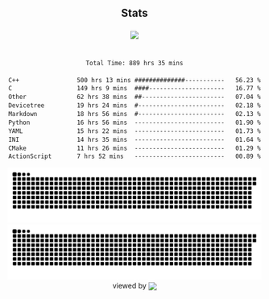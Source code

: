 


<div align="center">

## Stats
<img style="margin: 5px;" src="https://github-readme-stats.vercel.app/api?username=Sylensky&hide=stars&cache_seconds=1800&count_private=true&show_icons=true&include_all_commits=true&hide_border=false&theme=github_dark"/>
</div><br>

<div align="center">

<!--START_SECTION:waka-->

```txt
Total Time: 889 hrs 35 mins

C++                500 hrs 13 mins ##############-----------   56.23 %
C                  149 hrs 9 mins  ####---------------------   16.77 %
Other              62 hrs 38 mins  ##-----------------------   07.04 %
Devicetree         19 hrs 24 mins  #------------------------   02.18 %
Markdown           18 hrs 56 mins  #------------------------   02.13 %
Python             16 hrs 56 mins  -------------------------   01.90 %
YAML               15 hrs 22 mins  -------------------------   01.73 %
INI                14 hrs 35 mins  -------------------------   01.64 %
CMake              11 hrs 26 mins  -------------------------   01.29 %
ActionScript       7 hrs 52 mins   -------------------------   00.89 %
```

<!--END_SECTION:waka-->

</div>

<div align="center">
<img src="https://raw.githubusercontent.com/Sylensky/Sylensky/animation/github-contribution-grid-blue-snake-dark.svg#gh-dark-mode-only"/>
<img src="https://raw.githubusercontent.com/Sylensky/Sylensky/animation/github-contribution-grid-snake.svg#gh-light-mode-only"/>
</div>

<div align="center">
viewed by <img src="https://visitor-badge.laobi.icu/badge?page_id=Sylensky.Sylensky" align="center" height="20" width="" />
</div>
